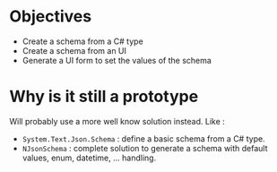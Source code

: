 # Objectives

- Create a schema from a C# type
- Create a schema from an UI
- Generate a UI form to set the values of the schema

# Why is it still a prototype

Will probably use a more well know solution instead. Like :
- `System.Text.Json.Schema` : define a basic schema from a C# type.
- `NJsonSchema` : complete solution to generate a schema with default values, enum, datetime, ... handling.
